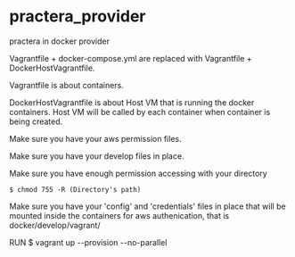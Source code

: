 # practera_provider
practera in docker provider

Vagrantfile + docker-compose.yml are replaced with Vagrantfile + DockerHostVagrantfile.

Vagrantfile is about containers.

DockerHostVagrantfile is about Host VM that is running the docker containers. Host VM will be called by each container when container is being created.

Make sure you have your aws permission files.

Make sure you have your develop files in place.

Make sure you have enough permission accessing with your directory
  
    $ chmod 755 -R (Directory's path)
    
Make sure you have your 'config' and 'credentials' files in place that will be mounted inside the containers for aws authenication, that is docker/develop/vagrant/

RUN 
    $ vagrant up --provision --no-parallel
